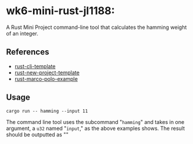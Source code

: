 # wk6-mini-rust-jl1188:
A Rust Mini Project command-line tool that calculates the hamming weight of an integer. 

## References

* [rust-cli-template](https://github.com/kbknapp/rust-cli-template)
* [rust-new-project-template](https://github.com/noahgift/rust-new-project-template)
* [rust-marco-polo-example](https://github.com/noahgift/rust-mlops-template/tree/main/MarcoPolo)

## Usage
<code>cargo run -- hamming --input 11</code>
 
 The command line tool uses the subcommand "<code>hamming</code>" and takes in one argument, a <code>u32</code> named "<code>input</code>," as the above examples shows. The result should be outputted as ""